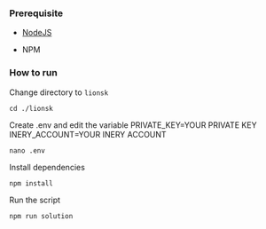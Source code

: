 ### Prerequisite

- [NodeJS](https://nodejs.org/en/)

- NPM



### How to run

Change directory to ```lionsk```

```shell
cd ./lionsk
```

Create .env and edit the variable
PRIVATE_KEY=YOUR PRIVATE KEY
INERY_ACCOUNT=YOUR INERY ACCOUNT

```shell
nano .env
```

Install dependencies

```shell
npm install
```

Run the script

```
npm run solution
```
